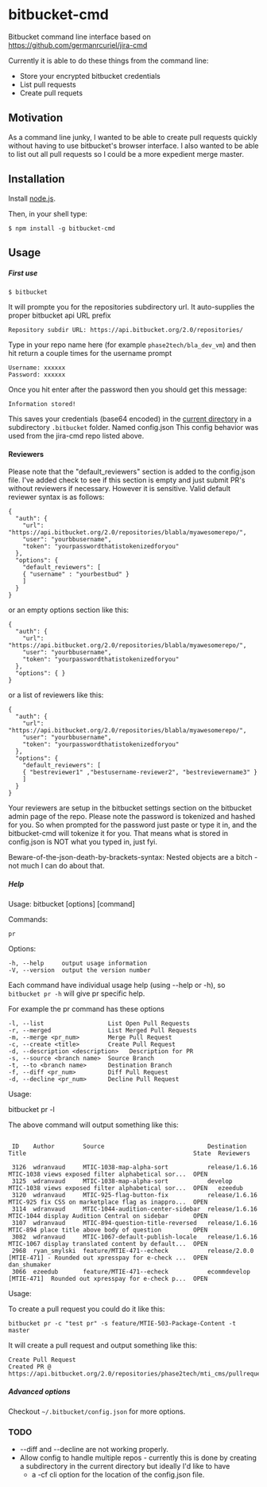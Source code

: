 bitbucket-cmd
========

  Bitbucket command line interface  based on https://github.com/germanrcuriel/jira-cmd

  Currently it is able to do these things from the command line: 
  * Store your encrypted bitbucket credentials
  * List pull requests
  * Create pull requets

## Motivation

  As a command line junky, I wanted to be able to create pull requests quickly without having to use bitbucket's browser interface.  I also wanted to be able to list out all pull requests so I could be a more expedient merge master.

## Installation

Install [node.js](http://nodejs.org/).

Then, in your shell type:

    $ npm install -g bitbucket-cmd

## Usage

##### First use

    $ bitbucket
 
It will prompte you for the repositories subdirectory url.  It auto-supplies the proper bitbucket api URL prefix

    Repository subdir URL: https://api.bitbucket.org/2.0/repositories/

Type in your repo name here (for example `phase2tech/bla_dev_vm`) and then hit return a couple times for the username prompt

    Username: xxxxxx
    Password: xxxxxx

Once you hit enter after the password then you should get this message:

    Information stored!

This saves your credentials (base64 encoded) in the [current directory](https://github.com/danshumaker/bitbucket-cmd/pull/2) in a subdirectory `.bitbucket` folder. Named config.json
This config behavior was used from the jira-cmd repo listed above.

#### Reviewers

Please note that the "default_reviewers" section is added to the config.json file.  I've added check to see if this section is empty and just submit PR's without reviewers if necessary.  However it is sensitive.  Valid default reviewer syntax is as follows:

```
{
  "auth": {
    "url": "https://api.bitbucket.org/2.0/repositories/blabla/myawesomerepo/",
    "user": "yourbbusername",
    "token": "yourpasswordthatistokenizedforyou"
  },
  "options": {
    "default_reviewers": [
    { "username" : "yourbestbud" }
    ]
  }
}

```

or an empty options section like this:
```
{
  "auth": {
    "url": "https://api.bitbucket.org/2.0/repositories/blabla/myawesomerepo/",
    "user": "yourbbusername",
    "token": "yourpasswordthatistokenizedforyou"
  },
  "options": { }
}

```
or a list of reviewers like this:
```
{
  "auth": {
    "url": "https://api.bitbucket.org/2.0/repositories/blabla/myawesomerepo/",
    "user": "yourbbusername",
    "token": "yourpasswordthatistokenizedforyou"
  },
  "options": {
    "default_reviewers": [
    { "bestreviewer1" ,"bestusername-reviewer2", "bestreviewername3" }
    ]
  }
}
```

Your reviewers are setup in the bitbucket settings section on the bitbucket admin page of the repo.
Please note the password is tokenized and hashed for you.   So when prompted for the password
just paste or type it in, and the bitbucket-cmd will tokenize it for you. That means what 
is stored in config.json is NOT what you typed in,  just fyi.

Beware-of-the-json-death-by-brackets-syntax: Nested objects are a bitch - not much I can do about that. 

##### Help

Usage: bitbucket [options] [command]

  Commands:

    pr 

  Options:

    -h, --help     output usage information
    -V, --version  output the version number

Each command have individual usage help (using --help or -h), so `bitbucket pr -h` will give pr specific help. 

For example the pr command has these options

    -l, --list                  List Open Pull Requests
    -r, --merged                List Merged Pull Requests
    -m, --merge <pr_num>        Merge Pull Request
    -c, --create <title>        Create Pull Request
    -d, --description <description>   Description for PR 
    -s, --source <branch name>  Source Branch
    -t, --to <branch name>      Destination Branch
    -f, --diff <pr_num>         Diff Pull Request
    -d, --decline <pr_num>      Decline Pull Request

Usage:

bitbucket pr -l

The above command will output something like this:
```

 ID    Author        Source                             Destination     Title                                               State  Reviewers    

 3126  wdranvaud     MTIC-1038-map-alpha-sort           release/1.6.16  MTIC-1038 views exposed filter alphabetical sor...  OPEN                
 3125  wdranvaud     MTIC-1038-map-alpha-sort           develop         MTIC-1038 views exposed filter alphabetical sor...  OPEN   ezeedub      
 3120  wdranvaud     MTIC-925-flag-button-fix           release/1.6.16  MTIC-925 fix CSS on marketplace flag as inappro...  OPEN                
 3114  wdranvaud     MTIC-1044-audition-center-sidebar  release/1.6.16  MTIC-1044 display Audition Central on sidebar       OPEN                
 3107  wdranvaud     MTIC-894-question-title-reversed   release/1.6.16  MTIC-894 place title above body of question         OPEN                
 3082  wdranvaud     MTIC-1067-default-publish-locale   release/1.6.16  MTIC-1067 display translated content by default...  OPEN                
 2968  ryan_smylski  feature/MTIE-471--echeck           release/2.0.0   [MTIE-471] - Rounded out xpresspay for e-check ...  OPEN   dan_shumaker 
 3066  ezeedub       feature/MTIE-471--echeck           ecommdevelop    [MTIE-471]  Rounded out xpresspay for e-check p...  OPEN                
```

Usage:

To create a pull request you could do it like this:

```
bitbucket pr -c "test pr" -s feature/MTIE-503-Package-Content -t master
```

It will create a pull request and output something like this:
```
Create Pull Request
Created PR @ https://api.bitbucket.org/2.0/repositories/phase2tech/mti_cms/pullrequests/3127
```


##### Advanced options
Checkout ```~/.bitbucket/config.json``` for more options.

### TODO
  * --diff and --decline are not working properly.
  * Allow config to handle multiple repos - currently this is done by creating a subdirectory in the current directory but ideally I'd like to have
	* a -cf cli option for the location of the config.json file.
